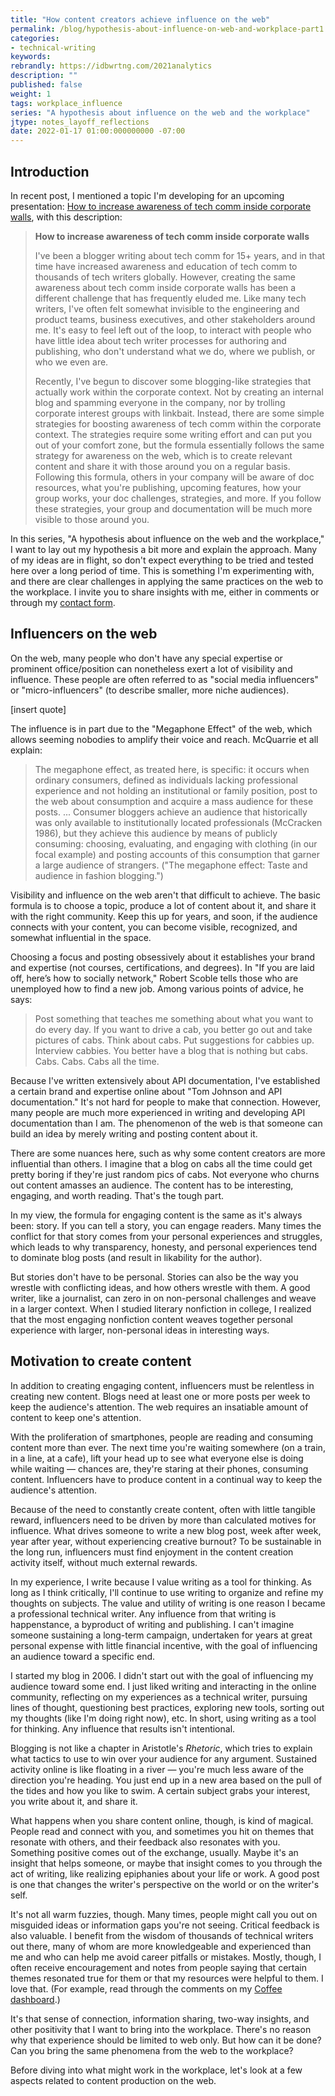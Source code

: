 ```yaml
---
title: "How content creators achieve influence on the web"
permalink: /blog/hypothesis-about-influence-on-web-and-workplace-part1
categories:
- technical-writing
keywords:
rebrandly: https://idbwrtng.com/2021analytics
description: ""
published: false
weight: 1
tags: workplace_influence
series: "A hypothesis about influence on the web and the workplace"
jtype: notes_layoff_reflections
date: 2022-01-17 01:00:000000000 -07:00
---
```


## Introduction

In recent post, I mentioned a topic I'm developing for an upcoming presentation: [How to increase awareness of tech comm inside corporate walls](/blog/megacomm-presentation-increase-awareness-of-tech-comm), with this description:

> **How to increase awareness of tech comm inside corporate walls**
>
> I've been a blogger writing about tech comm for 15+ years, and in that time have increased awareness and education of tech comm to thousands of tech writers globally. However, creating the same awareness about tech comm inside corporate walls has been a different challenge that has frequently eluded me. Like many tech writers, I've often felt somewhat invisible to the engineering and product teams, business executives, and other stakeholders around me. It's easy to feel left out of the loop, to interact with people who have little idea about tech writer processes for authoring and publishing, who don't understand what we do, where we publish, or who we even are.
>
>
> Recently, I've begun to discover some blogging-like strategies that actually work within the corporate context. Not by creating an internal blog and spamming everyone in the company, nor by trolling corporate interest groups with linkbait. Instead, there are some simple strategies for boosting awareness of tech comm within the corporate context. The strategies require some writing effort and can put you out of your comfort zone, but the formula essentially follows the same strategy for awareness on the web, which is to create relevant content and share it with those around you on a regular basis. Following this formula, others in your company will be aware of doc resources, what you're publishing, upcoming features, how your group works, your doc challenges, strategies, and more. If you follow these strategies, your group and documentation will be much more visible to those around you.

In this series, "A hypothesis about influence on the web and the workplace," I want to lay out my hypothesis a bit more and explain the approach. Many of my ideas are in flight, so don't expect everything to be tried and tested here over a long period of time. This is something I'm experimenting with, and there are clear challenges in applying the same practices on the web to the workplace. I invite you to share insights with me, either in comments or through my [contact form](/contactme).

## Influencers on the web

On the web, many people who don't have any special expertise or prominent office/position can nonetheless exert a lot of visibility and influence. These people are often referred to as "social media influencers" or "micro-influencers" (to describe smaller, more niche audiences).

[insert quote]

The influence is in part due to the "Megaphone Effect" of the web, which allows seeming nobodies to amplify their voice and reach. McQuarrie et all explain:

> The megaphone effect, as treated here, is specific: it occurs when ordinary consumers, defined as individuals lacking professional experience and not holding an institutional or family position, post to the web about consumption and acquire a mass audience for these posts. ... Consumer bloggers achieve an audience that historically was only available to institutionally located professionals (McCracken 1986), but they achieve this audience by means of publicly consuming: choosing, evaluating, and engaging with clothing (in our focal example) and posting accounts of this consumption that garner a large audience of strangers. ("The megaphone effect: Taste and audience in fashion blogging.")

Visibility and influence on the web aren't that difficult to achieve. The basic formula is to choose a topic, produce a lot of content about it, and share it with the right community. Keep this up for years, and soon, if the audience connects with your content, you can become visible, recognized, and somewhat influential in the space.

Choosing a focus and posting obsessively about it establishes your brand and expertise (not courses, certifications, and degrees). In "If you are laid off, here’s how to socially network," Robert Scoble tells those who are unemployed how to find a new job. Among various points of advice, he says:

> Post something that teaches me something about what you want to do every day. If you want to drive a cab, you better go out and take pictures of cabs. Think about cabs. Put suggestions for cabbies up. Interview cabbies. You better have a blog that is nothing but cabs. Cabs. Cabs. Cabs all the time.

Because I've written extensively about API documentation, I've established a certain brand and expertise online about "Tom Johnson and API documentation." It's not hard for people to make that connection. However, many people are much more experienced in writing and developing API documentation than I am. The phenomenon of the web is that someone can build an idea by merely writing and posting content about it.

There are some nuances here, such as why some content creators are more influential than others. I imagine that a blog on cabs all the time could get pretty boring if they're just random pics of cabs. Not everyone who churns out content amasses an audience. The content has to be interesting, engaging, and worth reading. That's the tough part.

In my view, the formula for engaging content is the same as it's always been: story. If you can tell a story, you can engage readers. Many times the conflict for that story comes from your personal experiences and struggles, which leads to why transparency, honesty, and personal experiences tend to dominate blog posts (and result in likability for the author).

But stories don't have to be personal. Stories can also be the way you wrestle with conflicting ideas, and how others wrestle with them. A good writer, like a journalist, can zero in on non-personal challenges and weave in a larger context. When I studied literary nonfiction in college, I realized that the most engaging nonfiction content weaves together personal experience with larger, non-personal ideas in interesting ways.


## Motivation to create content

In addition to creating engaging content, influencers must be relentless in creating new content. Blogs need at least one or more posts per week to keep the audience's attention. The web requires an insatiable amount of content to keep one's attention.

With the proliferation of smartphones, people are reading and consuming content more than ever. The next time you're waiting somewhere (on a train, in a line, at a cafe), lift your head up to see what everyone else is doing while waiting &mdash; chances are, they're staring at their phones, consuming content. Influencers have to produce content in a continual way to keep the audience's attention.

Because of the need to constantly create content, often with little tangible reward, influencers need to be driven by more than calculated motives for influence. What drives someone to write a new blog post, week after week, year after year, without experiencing creative burnout? To be sustainable in the long run, influencers must find enjoyment in the content creation activity itself, without much external rewards.

In my experience, I write because I value writing as a tool for thinking. As long as I think critically, I'll continue to use writing to organize and refine my thoughts on subjects. The value and utility of writing is one reason I became a professional technical writer. Any influence from that writing is happenstance, a byproduct of writing and publishing. I can't imagine someone sustaining a long-term campaign, undertaken for years at great personal expense with little financial incentive, with the goal of influencing an audience toward a specific end.

I started my blog in 2006. I didn't start out with the goal of influencing my audience toward some end. I just liked writing and interacting in the online community, reflecting on my experiences as a technical writer, pursuing lines of thought, questioning best practices, exploring new tools, sorting out my thoughts (like I'm doing right now), etc. In short, using writing as a tool for thinking. Any influence that results isn't intentional.

Blogging is not like a chapter in Aristotle's *Rhetoric*, which tries to explain what tactics to use to win over your audience for any argument. Sustained activity online is like floating in a river &mdash; you're much less aware of the direction you're heading. You just end up in a new area based on the pull of the tides and how you like to swim. A certain subject grabs your interest, you write about it, and share it.

What happens when you share content online, though, is kind of magical. People read and connect with you, and sometimes you hit on themes that resonate with others, and their feedback also resonates with you. Something positive comes out of the exchange, usually. Maybe it's an insight that helps someone, or maybe that insight comes to you through the act of writing, like realizing epiphanies about your life or work. A good post is one that changes the writer's perspective on the world or on the writer's self.

It's not all warm fuzzies, though. Many times, people might call you out on misguided ideas or information gaps you're not seeing. Critical feedback is also valuable. I  benefit from the wisdom of thousands of technical writers out there, many of whom are more knowledgeable and experienced than me and who can help me avoid career pitfalls or mistakes. Mostly, though, I often receive encouragement and notes from people saying that certain themes resonated true for them or that my resources were helpful to them. I love that. (For example, read through the comments on my [Coffee dashboard](https://www.buymeacoffee.com/learnapidoc).)

It's that sense of connection, information sharing, two-way insights, and other positivity that I want to bring into the workplace. There's no reason why that experience should be limited to web only. But how can it be done? Can you bring the same phenomena from the web to the workplace?

Before diving into what might work in the workplace, let's look at a few aspects related to content production on the web.
